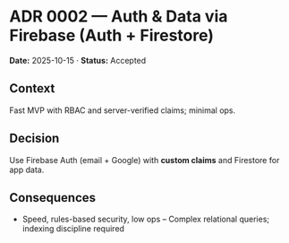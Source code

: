 # ADR 0002 — Auth & Data via Firebase (Auth + Firestore)
**Date:** 2025-10-15 · **Status:** Accepted

## Context
Fast MVP with RBAC and server-verified claims; minimal ops.

## Decision
Use Firebase Auth (email + Google) with **custom claims** and Firestore for app data.

## Consequences
+ Speed, rules-based security, low ops
– Complex relational queries; indexing discipline required
